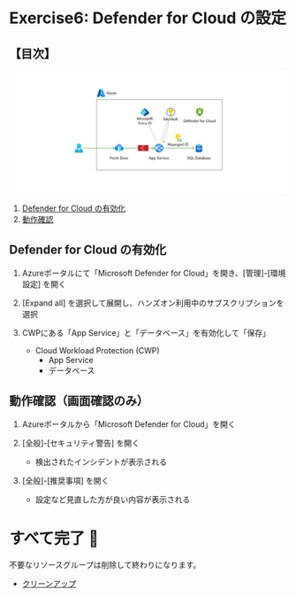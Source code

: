 # Exercise6: Defender for Cloud の設定

## 【目次】

![](images/ex06-0000-defender.png)

1. [Defender for Cloud の有効化](#defender-for-cloud-の有効化)
1. [動作確認](#動作確認画面確認のみ)


## Defender for Cloud の有効化

1. Azureポータルにて「Microsoft Defender for Cloud」を開き、[管理]-[環境設定] を開く

1. [Expand all] を選択して展開し、ハンズオン利用中のサブスクリプションを選択

1. CWPにある「App Service」と「データベース」を有効化して「保存」

    * Cloud Workload Protection (CWP)
        * App Service
        * データベース


## 動作確認（画面確認のみ）

1. Azureポータルから「Microsoft Defender for Cloud」を開く

1. [全般]-[セキュリティ警告] を開く

    * 検出されたインシデントが表示される

1. [全般]-[推奨事項] を開く

    * 設定など見直した方が良い内容が表示される



# すべて完了 🎉

不要なリソースグループは削除して終わりになります。

* [クリーンアップ](exercise99.md)
